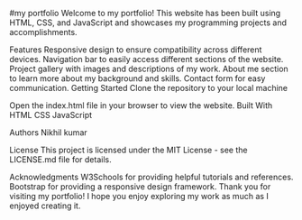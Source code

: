 #my portfolio
Welcome to my portfolio! This website has been built using HTML, CSS, and JavaScript and showcases my programming projects and accomplishments.

Features
Responsive design to ensure compatibility across different devices.
Navigation bar to easily access different sections of the website.
Project gallery with images and descriptions of my work.
About me section to learn more about my background and skills.
Contact form for easy communication.
Getting Started
Clone the repository to your local machine


Open the index.html file in your browser to view the website.
Built With
HTML
CSS
JavaScript

Authors
Nikhil kumar

License
This project is licensed under the MIT License - see the LICENSE.md file for details.

Acknowledgments
W3Schools for providing helpful tutorials and references.
Bootstrap for providing a responsive design framework.
Thank you for visiting my portfolio! I hope you enjoy exploring my work as much as I enjoyed creating it.

